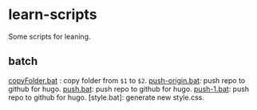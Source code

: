 # learn-scripts

Some scripts for leaning.

## batch

[copyFolder.bat](./batch/copyFolder.bat) : copy folder from `$1` to `$2`.
[push-origin.bat](batch/push-1.bat): push repo to github for hugo.
[push.bat](batch/push-1.bat): push repo to github for hugo.
[push-1.bat](batch/push-1.bat): push repo to github for hugo.
[style.bat]: generate new style.css.
